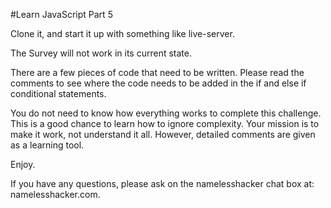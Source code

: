 #Learn JavaScript Part 5

Clone it, and start it up with something like live-server.  

The Survey will not work in its current state.  

There are a few pieces of code that need to be written.  Please
read the comments to see where the code needs to be added in the if and else if conditional statements.  

You do not need to know how everything works to complete this challenge.  This is a good chance to learn how to ignore complexity.  Your mission is to make it work, not understand it all.  However, detailed comments are given as a learning tool.  

Enjoy.  

If you have any questions, please ask on the namelesshacker chat box at: namelesshacker.com.  


